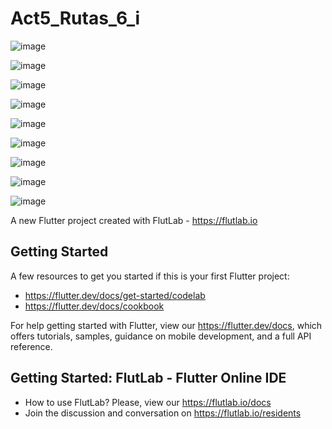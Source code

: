 # Act5_Rutas_6_i

![image](https://github.com/user-attachments/assets/8aa13f49-59ae-416f-93c5-36b26c1b53c8)

![image](https://github.com/user-attachments/assets/da913e6f-5a8a-4238-be28-544288de29be)

![image](https://github.com/user-attachments/assets/0fc7470e-ec49-432b-9fb9-ca4a4cc0725c)

![image](https://github.com/user-attachments/assets/19fd6f03-cf8e-4753-b648-189a2911d9db)

![image](https://github.com/user-attachments/assets/0841cb65-90e7-4602-a72b-9ef455477b34)

![image](https://github.com/user-attachments/assets/fe51c66e-5265-433f-b433-0e0336baa993)

![image](https://github.com/user-attachments/assets/c8cf866c-1cbc-431f-b68d-a6f9dadf95c0)

![image](https://github.com/user-attachments/assets/43352ab5-a594-4894-8268-7c3f5ce16f9c)

![image](https://github.com/user-attachments/assets/53efcdbe-4f88-4e95-80ed-39fbd8c75cb6)


A new Flutter project created with FlutLab - https://flutlab.io

## Getting Started

A few resources to get you started if this is your first Flutter project:

- https://flutter.dev/docs/get-started/codelab
- https://flutter.dev/docs/cookbook

For help getting started with Flutter, view our
https://flutter.dev/docs, which offers tutorials,
samples, guidance on mobile development, and a full API reference.

## Getting Started: FlutLab - Flutter Online IDE

- How to use FlutLab? Please, view our https://flutlab.io/docs
- Join the discussion and conversation on https://flutlab.io/residents
